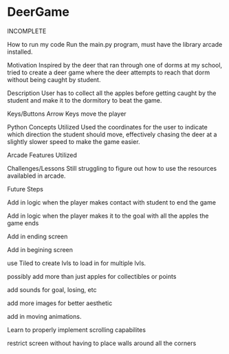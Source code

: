 # DeerGame

INCOMPLETE


How to run my code
Run the main.py program, must have the library arcade installed.


Motivation
Inspired by the deer that ran through one of dorms at my school, tried to create a deer game where the deer attempts to reach that dorm without being caught by student. 


Description
User has to collect all the apples before getting caught by the student and make it to the dormitory to beat the game. 


Keys/Buttons
Arrow Keys move the player


Python Concepts Utilized
Used the coordinates for the user to indicate which direction the student should move, effectively chasing the deer at a slightly slower speed to make the game easier.


Arcade Features Utilized


Challenges/Lessons
Still struggling to figure out how to use the resources availabled in arcade. 

Future Steps

Add in logic when the player makes contact with student to end the game

Add in logic when the player makes it to the goal with all the apples the game ends

Add in ending screen

Add in begining screen 

use Tiled to create lvls to load in for multiple lvls. 

possibly add more than just apples for collectibles or points

add sounds for goal, losing, etc

add more images for better aesthetic

add in moving animations. 

Learn to properly implement scrolling capabilites 

restrict screen without having to place walls around all the corners

